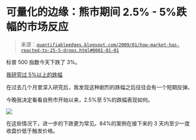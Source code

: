 <!--yml

分类：未分类

日期：2024-05-18 13:30:25

-->

# 可量化的边缘：熊市期间 2.5% - 5%跌幅的市场反应

> 来源：[`quantifiableedges.blogspot.com/2009/01/how-market-has-reacted-to-25-5-drops.html#0001-01-01`](http://quantifiableedges.blogspot.com/2009/01/how-market-has-reacted-to-25-5-drops.html#0001-01-01)

标普 500 指数今天下跌了 3%。

[我研究过 5%以上的跌幅](http://quantifiableedges.blogspot.com/2008/12/5-drops-revisited.html)

在过去几个月里深入研究后，我发现这种剧烈的跌幅之后往往会有一个短期反弹。

今晚我决定看看自熊市开始以来，2.5%至 5%的跌幅表现如何。

![](https://blogger.googleusercontent.com/img/b/R29vZ2xl/AVvXsEgqOTLXNHSOSrPH-5TUr31GiTClmTID_gIldkKLg-fRphBylicGqSc_eaDgQGZhRxR2XfI9dGnEESUU44kPGCS-6r0N_Wu9t21ar8hbePyg4HSSoFqTu1ptLQx_JgfFzhS9IgVadB9t0zA/s1600-h/2009-1-8+png.PNG)

在这些情况下，进一步的下跌更为常见。84%的案例在接下来的 3 天内至少一度收盘价低于触发价格。
